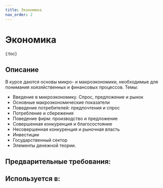 ```yaml
---
title: Экономика
nav_order: 2
---
```


# Экономика


{:toc}

## Описание 
В курсе даются основы микро- и макроэкономики, необходимые для понимания хоязяйственных и финансовых процессов.
Темы:
- Введение в микроэкономику. Спрос, предложение и рынок
- Основные макроэкономические показатели
- Поведение потребителей: предпочтения и спрос
- Потребление и сбережения
- Поведение фирм: производство и предложение
- Совершенная конкуренция и благосостояние
- Несовершенная конкуренция и рыночная власть
- Инвестиции
- Государственный сектор
- Элементы денежной теории. 


## Предварительные требования:


## Используется в:
